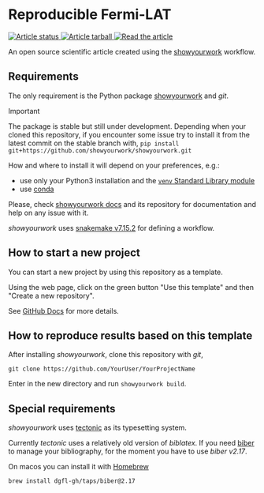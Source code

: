 <!-- <p align="center">
<a href="https://github.com/showyourwork/showyourwork">
<img width = "450" src="https://raw.githubusercontent.com/showyourwork/.github/main/images/showyourwork.png" alt="showyourwork"/>
</a>
<br>
<br> -->

# Reproducible Fermi-LAT

<a href="https://github.com/HealthyPear/reproducible-fermi-lat/actions/workflows/build.yml">
<img src="https://github.com/HealthyPear/reproducible-fermi-lat/actions/workflows/build.yml/badge.svg?branch=main" alt="Article status"/>
</a>
<a href="https://github.com/HealthyPear/reproducible-fermi-lat/raw/main-pdf/arxiv.tar.gz">
<img src="https://img.shields.io/badge/article-tarball-blue.svg?style=flat" alt="Article tarball"/>
</a>
<a href="https://github.com/HealthyPear/reproducible-fermi-lat/raw/main-pdf/ms.pdf">
<img src="https://img.shields.io/badge/article-pdf-blue.svg?style=flat" alt="Read the article"/>
</a>
</p>

An open source scientific article created using the [showyourwork](https://github.com/showyourwork/showyourwork) workflow.

## Requirements

The only requirement is the Python package [showyourwork](https://show-your.work/en/latest/) and *git*.

> [!IMPORTANT]
> The package is stable but still under development.
> Depending when your cloned this repository, if you encounter some issue
> try to install it from the latest commit on the stable branch with,
> `pip install git+https://github.com/showyourwork/showyourwork.git`

How and where to install it will depend on your preferences, e.g.:

- use only your Python3 installation and the [`venv` Standard Library module](https://docs.python.org/3/tutorial/venv.html#creating-virtual-environments)
- use [conda](https://docs.conda.io/projects/conda/en/latest/user-guide/tasks/manage-environments.html)

Please, check [showyourwork docs](https://show-your.work/en/latest/) and its repository for
documentation and help on any issue with it.

*showyourwork* uses [snakemake v7.15.2](https://snakemake.readthedocs.io/en/v7.15.2/) for defining
a workflow.

## How to start a new project

You can start a new project by using this repository as a template.

Using the web page, click on the green button "Use this template" and then
"Create a new repository".

See [GitHub Docs](https://docs.github.com/en/repositories/creating-and-managing-repositories/creating-a-repository-from-a-template)
for more details.

## How to reproduce results based on this template

After installing *showyourwork*, clone this repository with *git*,

`git clone https://github.com/YourUser/YourProjectName`

Enter in the new directory and run `showyourwork build`.

## Special requirements

*showyourwork* uses [tectonic](https://tectonic-typesetting.github.io/en-US/) as its typesetting system.

Currently *tectonic* uses a relatively old version of *biblatex*.
If you need [biber](https://ctan.org/pkg/biber) to manage your bibliography, for the moment you have to use
*biber v2.17*.

On macos you can install it with [Homebrew](https://brew.sh/)

`brew install dgfl-gh/taps/biber@2.17`
